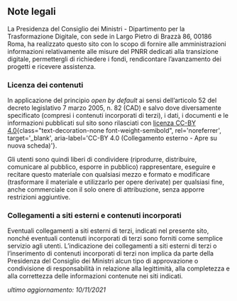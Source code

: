 Note legali
-----------

La Presidenza del Consiglio dei Ministri - Dipartimento per la Trasformazione Digitale, con sede in Largo Pietro di Brazzà 86, 00186 Roma, ha realizzato questo sito con lo scopo di fornire alle amministrazioni informazioni relativamente alle misure del PNRR dedicati alla transizione digitale, permettergli di richiedere i fondi, rendicontare l’avanzamento dei progetti e ricevere assistenza.

### **Licenza dei contenuti**
In applicazione del principio *open by default* ai sensi dell’articolo 52 del decreto legislativo 7 marzo 2005, n. 82 (CAD) e salvo dove diversamente specificato (compresi i contenuti incorporati di terzi), i dati, i documenti e le informazioni pubblicati sul sito sono rilasciati con [licenza CC-BY 4.0](https://creativecommons.org/licenses/by/4.0/legalcode.it){class="text-decoration-none font-weight-semibold", rel='noreferrer', target='\_blank', aria-label='CC-BY 4.0 (Collegamento esterno - Apre su nuova scheda)'}.

Gli utenti sono quindi liberi di condividere (riprodurre, distribuire, comunicare al pubblico, esporre in pubblico) rappresentare, eseguire e recitare questo materiale con qualsiasi mezzo e formato e modificare (trasformare il materiale e utilizzarlo per opere derivate) per qualsiasi fine, anche commerciale con il solo onere di attribuzione, senza apporre restrizioni aggiuntive.

### **Collegamenti a siti esterni e contenuti incorporati**
Eventuali collegamenti a siti esterni di terzi, indicati nel presente sito, nonché eventuali contenuti incorporati di terzi sono forniti come semplice servizio agli utenti. L’indicazione dei collegamenti a siti esterni di terzi o l’inserimento di contenuti incorporati di terzi non implica da parte della Presidenza del Consiglio dei Ministri alcun tipo di approvazione o condivisione di responsabilità in relazione alla legittimità, alla completezza e alla correttezza delle informazioni contenute nei siti indicati.

<p class="text-right"><em>ultimo aggiornamento: 10/11/2021</em></p>
